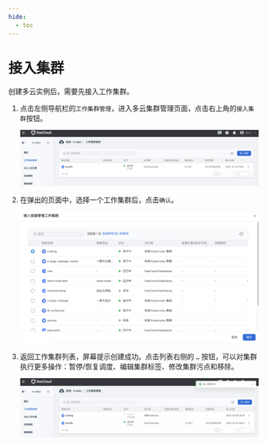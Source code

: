 ```yaml
---
hide:
  - toc
---
```


# 接入集群

创建多云实例后，需要先接入工作集群。

1. 点击左侧导航栏的`工作集群管理`，进入多云集群管理页面，点击右上角的`接入集群`按钮。

    ![join](../images/join01.png)

2. 在弹出的页面中，选择一个工作集群后，点击`确认`。

    ![join](../images/join02.png)

3. 返回工作集群列表，屏幕提示创建成功。点击列表右侧的 `…` 按钮，可以对集群执行更多操作：暂停/恢复调度、编辑集群标签、修改集群污点和移除。

    ![join](../images/join03.png)
